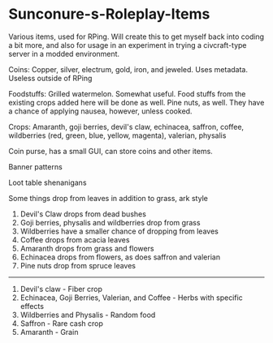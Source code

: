 # Sunconure-s-Roleplay-Items
Various items, used for RPing. Will create this to get myself back into coding a bit more, and also for usage in an experiment in trying a civcraft-type server in a modded environment.

Coins: Copper, silver, electrum, gold, iron, and jeweled. Uses metadata. Useless outside of RPing

Foodstuffs: Grilled watermelon. Somewhat useful. Food stuffs from the existing crops added here will be done as well. Pine nuts, as well. They have a chance of applying nausea, however, unless cooked.

Crops: Amaranth, goji berries, devil's claw, echinacea, saffron, coffee, wildberries (red, green, blue, yellow, magenta), valerian, physalis

Coin purse, has a small GUI, can store coins and other items.

Banner patterns

Loot table shenanigans

Some things drop from leaves in addition to grass, ark style

1. Devil's Claw drops from dead bushes
2. Goji berries, physalis and wildberries drop from grass
3. Wildberries have a smaller chance of dropping from leaves
4. Coffee drops from acacia leaves
5. Amaranth drops from grass and flowers
6. Echinacea drops from flowers, as does saffron and valerian
7. Pine nuts drop from spruce leaves


_________________

1. Devil's claw - Fiber crop
2. Echinacea, Goji Berries, Valerian, and Coffee - Herbs with specific effects
3. Wildberries and Physalis - Random food
4. Saffron - Rare cash crop
5. Amaranth - Grain
